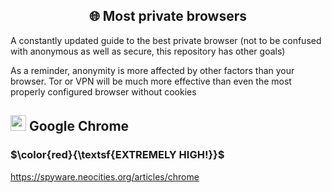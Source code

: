 <h2 align="center">🌐 Most private browsers</h2>

A constantly updated guide to the best private browser (not to be confused with anonymous as well as secure, this repository has other goals)

As a reminder, anonymity is more affected by other factors than your browser. Tor or VPN will be much more effective than even the most properly configured browser without cookies 

## <img src="https://i.ibb.co/jgv4K78/Chrome.png" width="25px"> Google Chrome

### $\color{red}{\textsf{EXTREMELY HIGH!}}$

https://spyware.neocities.org/articles/chrome
